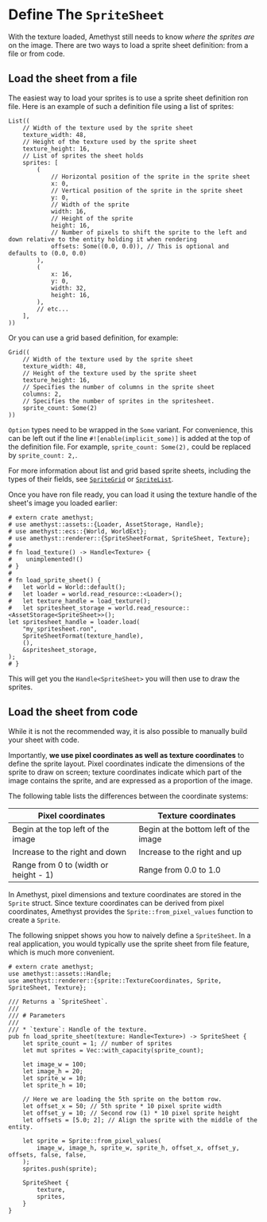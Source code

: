 # Define The `SpriteSheet`

With the texture loaded, Amethyst still needs to know *where the sprites are* on the image.
There are two ways to load a sprite sheet definition: from a file or from code.

## Load the sheet from a file

The easiest way to load your sprites is to use a sprite sheet definition ron file.
Here is an example of such a definition file using a list of sprites:

```text,ignore
List((
    // Width of the texture used by the sprite sheet
    texture_width: 48,
    // Height of the texture used by the sprite sheet
    texture_height: 16,
    // List of sprites the sheet holds
    sprites: [
        (
            // Horizontal position of the sprite in the sprite sheet
            x: 0,
            // Vertical position of the sprite in the sprite sheet
            y: 0,
            // Width of the sprite
            width: 16,
            // Height of the sprite
            height: 16,
            // Number of pixels to shift the sprite to the left and down relative to the entity holding it when rendering
            offsets: Some((0.0, 0.0)), // This is optional and defaults to (0.0, 0.0)
        ),
        (
            x: 16,
            y: 0,
            width: 32,
            height: 16,
        ),
        // etc...
    ],
))
```

Or you can use a grid based definition, for example:

```text,ignore
Grid((
    // Width of the texture used by the sprite sheet
    texture_width: 48,
    // Height of the texture used by the sprite sheet
    texture_height: 16,
    // Specifies the number of columns in the sprite sheet
    columns: 2,
    // Specifies the number of sprites in the spritesheet.
    sprite_count: Some(2)
))
```

`Option` types need to be wrapped in the `Some` variant. For convenience, this can be left out if the line `#![enable(implicit_some)]` is added at the top of the definition file.  For example, `sprite_count: Some(2),` could be replaced by `sprite_count: 2,`.

For more information about list and grid based sprite sheets, including the types of their fields, see [`SpriteGrid`][doc_grid] or [`SpriteList`][doc_list].

Once you have ron file ready, you can load it using the texture handle of the sheet's image you loaded earlier:

```rust,edition2018,no_run,noplaypen
# extern crate amethyst;
# use amethyst::assets::{Loader, AssetStorage, Handle};
# use amethyst::ecs::{World, WorldExt};
# use amethyst::renderer::{SpriteSheetFormat, SpriteSheet, Texture};
#
# fn load_texture() -> Handle<Texture> {
#    unimplemented!()
# }
#
# fn load_sprite_sheet() {
#   let world = World::default();
#   let loader = world.read_resource::<Loader>();
#   let texture_handle = load_texture();
#   let spritesheet_storage = world.read_resource::<AssetStorage<SpriteSheet>>();
let spritesheet_handle = loader.load(
    "my_spritesheet.ron",
    SpriteSheetFormat(texture_handle),
    (),
    &spritesheet_storage,
);
# }
```

This will get you the `Handle<SpriteSheet>` you will then use to draw the sprites.

## Load the sheet from code

While it is not the recommended way, it is also possible to manually build your sheet with code.

Importantly, **we use pixel coordinates as well as texture coordinates** to define the sprite layout. Pixel coordinates indicate the dimensions of the sprite to draw on screen; texture coordinates indicate which part of the image contains the sprite, and are expressed as a proportion of the image.

The following table lists the differences between the coordinate systems:

| Pixel coordinates                     | Texture coordinates                       |
| ------------------------------------- | ----------------------------------------- |
| Begin at the top left of the image    | Begin at the bottom left of the image     |
| Increase to the right and down        | Increase to the right and up              |
| Range from 0 to (width or height - 1) | Range from 0.0 to 1.0                     |

In Amethyst, pixel dimensions and texture coordinates are stored in the `Sprite` struct. Since texture coordinates can be derived from pixel coordinates, Amethyst provides the `Sprite::from_pixel_values` function to create a `Sprite`.

The following snippet shows you how to naively define a `SpriteSheet`. In a real application, you would typically use the sprite sheet from file feature, which is much more convenient.

```rust,edition2018,no_run,noplaypen
# extern crate amethyst;
use amethyst::assets::Handle;
use amethyst::renderer::{sprite::TextureCoordinates, Sprite, SpriteSheet, Texture};

/// Returns a `SpriteSheet`.
///
/// # Parameters
///
/// * `texture`: Handle of the texture.
pub fn load_sprite_sheet(texture: Handle<Texture>) -> SpriteSheet {
    let sprite_count = 1; // number of sprites
    let mut sprites = Vec::with_capacity(sprite_count);

    let image_w = 100;
    let image_h = 20;
    let sprite_w = 10;
    let sprite_h = 10;

    // Here we are loading the 5th sprite on the bottom row.
    let offset_x = 50; // 5th sprite * 10 pixel sprite width
    let offset_y = 10; // Second row (1) * 10 pixel sprite height
    let offsets = [5.0; 2]; // Align the sprite with the middle of the entity.

    let sprite = Sprite::from_pixel_values(
        image_w, image_h, sprite_w, sprite_h, offset_x, offset_y, offsets, false, false,
    );
    sprites.push(sprite);

    SpriteSheet {
        texture,
        sprites,
    }
}
```



[doc_grid]: https://docs.amethyst.rs/master/amethyst_rendy/sprite/struct.SpriteGrid.html
[doc_list]: https://docs.amethyst.rs/master/amethyst_rendy/sprite/struct.SpriteList.html